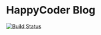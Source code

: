 # HappyCoder Blog

[![Build Status](https://travis-ci.com/HappyCoderOrg/happycoder-blog.svg?branch=master)](https://travis-ci.com/HappyCoderOrg/happycoder-blog)
